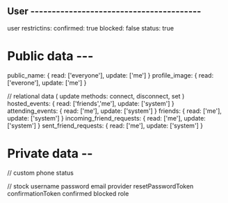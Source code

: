 ## User ----------------------------------------
  user restrictins: 
    confirmed: true
    blocked: false
    status: true

# Public data ---
  public_name:  { read: ['everyone'], 
                  update: ['me'] }
  profile_image:  { read: ['everone'], 
                    update: ['me'] }

  // relational data ( update methods: connect, disconnect, set )
  hosted_events:    { read: ['friends','me'], 
                      update: ['system'] }
  attending_events: { read: ['me'], 
                      update: ['system'] }
  friends:  { read: ['me'], 
              update: ['system'] }
  incoming_friend_requests: { read: ['me'], 
                            update: ['system'] }
  sent_friend_requests:  { read: ['me'], 
                              update: ['system'] }


# Private data --
  // custom
  phone 
  status

  // stock
  username
  password
  email
  provider
  resetPasswordToken
  confirmationToken
  confirmed
  blocked
  role
  
